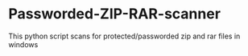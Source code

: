 # Passworded-ZIP-RAR-scanner
This python script scans for protected/passworded zip and rar files in windows
